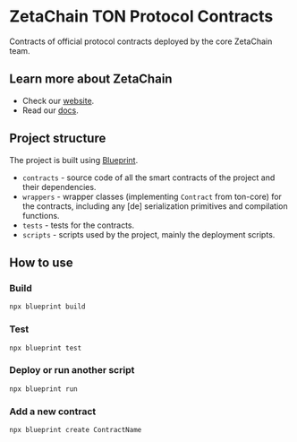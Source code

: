 # ZetaChain TON Protocol Contracts

Contracts of official protocol contracts deployed by the core ZetaChain team.

## Learn more about ZetaChain

* Check our [website](https://www.zetachain.com/).
* Read our [docs](https://docs.zetachain.com/).

## Project structure

The project is built using [Blueprint](https://github.com/ton-org/blueprint).

- `contracts` - source code of all the smart contracts of the project and their dependencies.
- `wrappers` - wrapper classes (implementing `Contract` from ton-core) for the contracts, including any [de]
  serialization primitives and compilation functions.
- `tests` - tests for the contracts.
- `scripts` - scripts used by the project, mainly the deployment scripts.

## How to use

### Build

`npx blueprint build`

### Test

`npx blueprint test`

### Deploy or run another script

`npx blueprint run`

### Add a new contract

`npx blueprint create ContractName`
